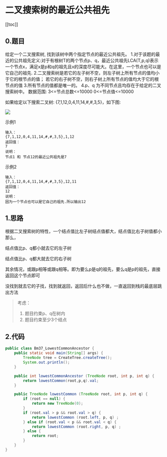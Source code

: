 # 二叉搜索树的最近公共祖先
[[toc]]
## 0.题目
给定一个二叉搜索树, 找到该树中两个指定节点的最近公共祖先。
1.对于该题的最近的公共祖先定义:对于有根树T的两个节点p、q，最近公共祖先LCA(T,p,q)表示一个节点x，满足x是p和q的祖先且x的深度尽可能大。在这里，一个节点也可以是它自己的祖先.
2.二叉搜索树是若它的左子树不空，则左子树上所有节点的值均小于它的根节点的值； 若它的右子树不空，则右子树上所有节点的值均大于它的根节点的值
3.所有节点的值都是唯一的。
4.p、q 为不同节点且均存在于给定的二叉搜索树中。
数据范围:
3<=节点总数<=10000
0<=节点值<=10000

如果给定以下搜索二叉树: {7,1,12,0,4,11,14,#,#,3,5}，如下图:

![](../img/6bcd57d5990685a5c1c7348a630f4a2e.png)

示例1
```
输入：
{7,1,12,0,4,11,14,#,#,3,5},1,12
返回值：
7
说明：
节点1 和 节点12的最近公共祖先是7   
```
示例2

```
输入：
{7,1,12,0,4,11,14,#,#,3,5},12,11
返回值：
12
说明：
因为一个节点也可以是它自己的祖先.所以输出12   
```

## 1.思路
根据二叉搜索树的特性，一个结点值比左子树结点值都大，结点值比右子树值都小
那么，

结点值比p、q都小就去它的左子树

结点值比p、q都大就去它的右子树

其余情况，或跟p相等或跟q相等。即为要么p是q的祖先，要么q是p的祖先，直接返回这个节点即可

没找到就去它的子找，找到就返回，返回后什么也不做，一直返回到栈的最底层跳出方法

> 考虑：
> 1. 题目约束p、q在树内
> 2. 题目约束至少3个结点

## 2.代码
```java
public class Bm37_LowestCommonAncestor {
    public static void main(String[] args) {
        TreeNode tree = CreateTree.createTree();
        System.out.println();
    }

    public int lowestCommonAncestor (TreeNode root, int p, int q) {
        return lowestCommon(root,p,q).val;
    }

    public TreeNode lowestCommon (TreeNode root, int p, int q) {
        if (root == null) {
            return new TreeNode(0);
        }
        if (root.val > p && root.val > q) {
            return lowestCommon (root.left, p, q) ;
        } else if (root.val < p && root.val < q) {
            return lowestCommon (root.right, p, q) ;
        } else {
            return root;
        }
    }
}
```
